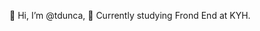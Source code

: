👋 
Hi, I’m @tdunca,
🌱 Currently studying Frond End at KYH.

<!---
tdunca/tdunca is a ✨ special ✨ repository because its `README.md` (this file) appears on your GitHub profile.
You can click the Preview link to take a look at your changes.
--->
